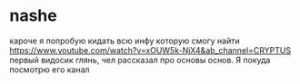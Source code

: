 # nashe
кароче я попробую кидать всю инфу которую смогу найти 
https://www.youtube.com/watch?v=xOUW5k-NjX4&ab_channel=CRYPTUS
первый видосик глянь, чел рассказал про основы основ. Я покуда посмотрю его канал
